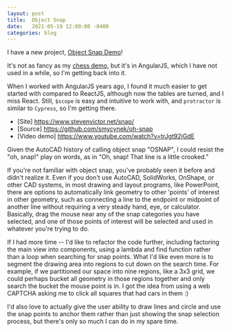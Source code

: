 ```yaml
---
layout: post
title:  Object Snap
date:   2021-05-19 12:00:00 -0400
categories: blog
---
```


I have a new project, [Object Snap Demo](https://stevenvictor.net/snap)!

It's not as fancy as my [chess demo](https://stevenvictor.net/chess), but it's
in AngularJS, which I have not used in a while, so I'm getting back into it.

When I worked with AngularJS years ago, I found it much easier to get started with
compared to ReactJS, although now the tables are turned, and I miss React.  Still,
`$scope` is easy and intuitive to work with, and `protractor` is similar to `Cypress`,
so I'm getting there.

* [Site] https://www.stevenvictor.net/snap/
* [Source] https://github.com/smycynek/oh-snap
* [Video demo] https://www.youtube.com/watch?v=trJgt92jGdE

Given the AutoCAD history of calling object snap "OSNAP", I could resist the
"oh, snap!" play on words, as in "Oh, snap!  That line is a little crooked."

If you're not familiar with object snap, you've probably seen it before and didn't realize it.  Even if you don't use AutoCAD, SolidWorks, OnShape, or other CAD systems, in
most drawing and layout programs, like PowerPoint, there are options to automatically
link geometry to other 'points' of interest in other geometry, such as connecting a line
to the endpoint or midpoint of another line without requiring a very steady hand, eye,
or calculator.  Basically, drag the mouse near any of the snap categories you have selected,
and one of those points of interest will be selected and used in whatever you're trying to do.

If I had more time -- I'd like to refactor the code further, including factoring
the main view into components, using a lambda and find function rather than a loop
when searching for snap points.  What I'd like even more is to segment the drawing area
into regions to cut down on the search time.   For example, if we partitioned our space
into nine regions, like a 3x3 grid, we could perhaps bucket all geometry in those regions
together and only search the bucket the mouse point is in.  I got the idea from
using a web CAPTCHA asking me to click all squares that had cars in them :)

I'd also love to actually give the user ability to draw lines and circle and use the snap points to anchor them rather than just showing the snap selection process, but there's only so much I can do in my spare time.